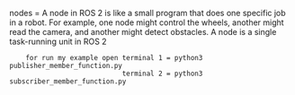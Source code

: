 nodes = A node in ROS 2 is like a small program that does one specific job in a robot.
        For example, one node might control the wheels, another might read the camera, and another might detect obstacles.
        A node is a single task-running unit in ROS 2 

        for run my example open terminal 1 = python3 publisher_member_function.py
                                terminal 2 = python3 subscriber_member_function.py
